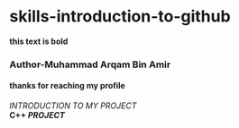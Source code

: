 # skills-introduction-to-github
**this text is bold**
### Author-Muhammad Arqam Bin Amir
#### thanks for reaching my profile
_INTRODUCTION TO MY PROJECT_\
**C++ _PROJECT_**

